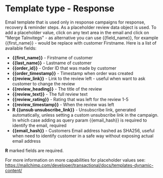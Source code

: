 # Template type - Response

Email template that is used only in response campaigns for  response, recovery & reminder steps. As a placeholder review data object is used. To add a placeholder value, click on any text area in the email and click on "Merge TaInvitegs" - as alternative you can use {{field_name}}, for example {{first_name}} - would be replace with customer Firstname. Here is a list of available fields:
* **{{first_name}}** - Firstname of customer
* **{{last_name}}** - Lastname of customer
* **{{order_id}}** - Order ID that was made by customer
* **{{order_timestamp}}** - Timestamp when order was created
* **{{review_link}}** - Link to the review left - useful when want to ask customer to change the review
* **{{review_heading}}** - The title of the review
* **{{review_text}}** - The full review text 
* **{{review_rating}}** - Rating that was left for the review 1-5
* **{{review_timestamp}}** - When the review was left
* **R** **{{unsub unsubscribe_link}}** - Unsubscribe link, generated automatically, unless setting a custom unsubscribe link in the campaign. In which case adding as query param {{email_hash}} is required to identify the email, required
* **{{email_hash}}** - Customers Email address hashed as SHA256, useful when need to identify customer in a safe way without exposing actual email address

**R** marked fields are required. 

    
For more information on more capabilities for placeholder values see: https://mailchimp.com/developer/transactional/docs/templates-dynamic-content/